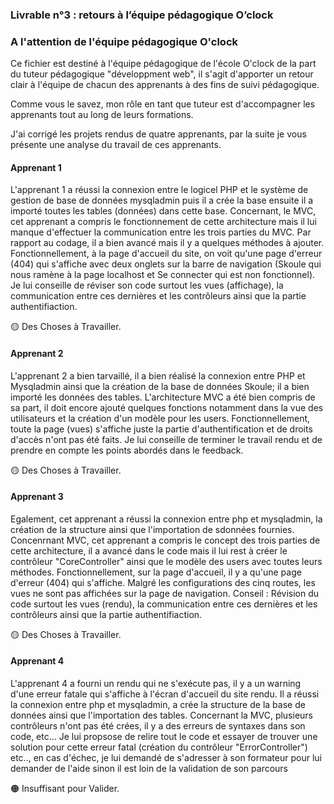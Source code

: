 
### Livrable n°3 : retours à l’équipe pédagogique O’clock


### A l'attention de l'équipe pédagogique O'clock 

Ce fichier est destiné à l'équipe pédagogique de l'école O'clock de la  part du tuteur pédagogique "développment web", il s'agit d'apporter un retour clair à l'équipe de chacun des apprenants à des fins de suivi pédagogique.

Comme vous le savez, mon rôle en tant que tuteur est d'accompagner les apprenants tout au long de leurs formations.

J'ai corrigé les projets rendus de quatre apprenants, par la suite je vous présente une analyse du travail de ces apprenants.

#### Apprenant 1

L'apprenant 1 a réussi la connexion entre le logicel PHP et le système de gestion de base de données mysqladmin puis il a crée la base ensuite il a importé toutes les tables (données) dans cette base.
Concernant, le MVC, cet apprenant a compris le fonctionnement de cette architecture mais il lui manque d'effectuer la communication entre les trois parties du MVC.
Par rapport au codage, il a bien avancé mais il y a quelques méthodes à ajouter.
Fonctionnellement, à la page d'accueil du site, on voit qu'une page d'erreur (404) qui s'affiche avec deux onglets sur la barre de navigation 
(Skoule qui nous ramène à la page localhost et Se connecter qui est non fonctionnel).
Je lui conseille de réviser son code surtout les vues (affichage), la communication entre ces dernières et les contrôleurs ainsi que la partie authentifiaction.

🟡 Des Choses à Travailler. 

#### Apprenant 2

L'apprenant 2 a bien tarvaillé, il a bien réalisé la connexion entre PHP et Mysqladmin ainsi que la création de la base de données Skoule; il a bien importé les données des tables.
L'architecture MVC a été bien compris de sa part, il doit encore ajouté quelques fonctions notamment dans la vue des utilisateurs et la création d'un modèle pour les users.
Fonctionnellement, toute la page (vues) s'affiche juste la partie d'authentification et de droits d'accès n'ont pas été faits.
Je lui conseille de terminer le travail rendu et de prendre en compte les points abordés dans le feedback.

🟡 Des Choses à Travailler. 

#### Apprenant 3

Egalement, cet apprenant a réussi la connexion entre php et mysqladmin, la création de la structure ainsi que l'importation de sdonnées fournies.
Concenrnant MVC, cet apprenant a compris le concept des trois parties de cette architecture, il a avancé dans le code mais il lui rest à créer le contrôleur "CoreController" ainsi que le modèle des users avec toutes leurs méthodes.
Fonctionnellement, sur la page d'accueil, il y a qu'une page d'erreur (404) qui s'affiche. Malgré les configurations des cinq routes, les vues ne sont pas affichées sur la page de navigation.
Conseil : Révision du code surtout les vues (rendu), la communication entre ces dernières et les contrôleurs ainsi que la partie authentifiaction.

🟡 Des Choses à Travailler. 

#### Apprenant 4

L'apprenant 4 a fourni un rendu qui ne s'exécute pas, il y a un warning d'une erreur fatale qui s'affiche à l'écran d'accueil du site rendu. 
Il a réussi la connexion entre php et mysqladmin, a crée la structure de la base de données ainsi que l'importation des tables.
Concernant la MVC, plusieurs contrôleurs n'ont pas été crées, il y a des erreurs de syntaxes dans son code, etc...
Je lui propsose de relire tout le code et essayer de trouver une solution pour cette erreur fatal (création du contrôleur "ErrorController") etc.., en cas d'échec, je lui demandé de s'adresser à son formateur pour lui demander de l'aide sinon il est loin de la validation de son parcours

 🟠 Insuffisant pour Valider.


